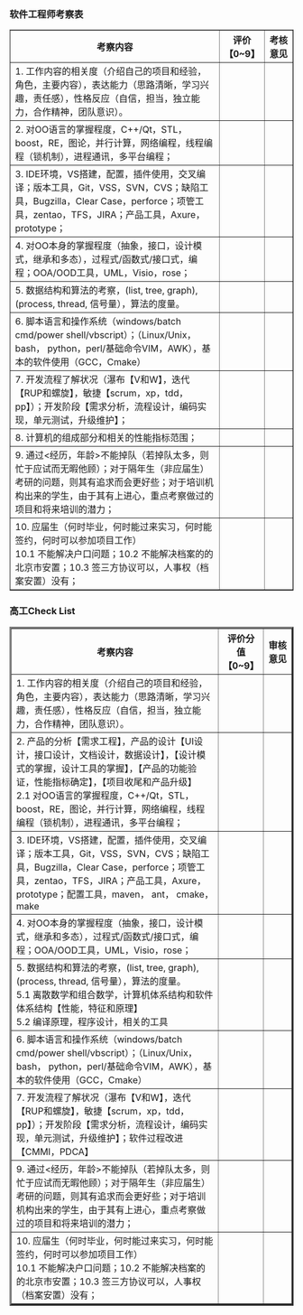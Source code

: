 ### 软件工程师考察表
<table border="1">
 <tr> <th>考察内容</th> <th width="10%">评价【0~9】</th> <th width="10%">考核意见</th> </tr>
 <tr> <td> 
1. 工作内容的相关度（介绍自己的项目和经验，角色，主要内容），表达能力（思路清晰，学习兴趣，责任感），性格反应（自信，担当，独立能力，合作精神，团队意识）。
</td> 
<td></td> 
<td> </td>
 </tr> 

<tr>
<td>2. 对OO语言的掌握程度，C++/Qt，STL，boost，RE，图论，并行计算，网络编程，线程编程（锁机制），进程通讯，多平台编程；</td>   
<td></td>
 <td> </td>
 </tr>

<tr>
<td>3. IDE环境，VS搭建，配置，插件使用，交叉编译；版本工具，Git，VSS，SVN，CVS；缺陷工具，Bugzilla，Clear Case，perforce；项管工具，zentao，TFS，JIRA；产品工具，Axure，prototype；</td>   
<td></td>
 <td> </td>
 </tr>

<tr>
<td>4. 对OO本身的掌握程度（抽象，接口，设计模式，继承和多态），过程式/函数式/接口式，编程；OOA/OOD工具，UML，Visio，rose；</td>   
<td></td>
 <td> </td>
 </tr>

<tr>
<td>5. 数据结构和算法的考察，(list, tree, graph), (process, thread, 信号量），算法的度量。</td>   
<td></td>
 <td> </td>
 </tr>

<tr>
<td>6. 脚本语言和操作系统（windows/batch cmd/power shell/vbscript）；（Linux/Unix， bash， python，perl/基础命令VIM，AWK），基本的软件使用（GCC，Cmake）</td>   
<td></td>
 <td> </td>
 </tr>

<tr>
<td>7. 开发流程了解状况（瀑布【V和W】，迭代【RUP和螺旋】，敏捷【scrum，xp，tdd，pp】）；开发阶段【需求分析，流程设计，编码实现，单元测试，升级维护】；</td>   
<td></td>
 <td> </td>
 </tr>

<tr>
<td>8. 计算机的组成部分和相关的性能指标范围；</td>   
<td></td>
 <td> </td>
 </tr>

<tr>
<td>9. 通过<经历，年龄>不能掉队（若掉队太多，则忙于应试而无暇他顾）；对于隔年生（非应届生）考研的问题，则其有追求而会更好些；对于培训机构出来的学生，由于其有上进心，重点考察做过的项目和将来培训的潜力；</td>  
<td></td>
 <td> </td>
 </tr>

<tr>
<td>10. 应届生（何时毕业，何时能过来实习，何时能签约，何时可以参加项目工作）<br/>
10.1 不能解决户口问题；10.2 不能解决档案的的北京市安置；10.3 签三方协议可以，人事权（档案安置）没有；</td> 
<td></td>
 <td> </td>
 </tr>

</table> 

### 高工Check List
<table border="3">
 <tr> <th>考察内容</th> <th width="10%">评价分值【0~9】</th> <th width="10%">审核意见</th> </tr>
 <tr> <td> 
1. 工作内容的相关度（介绍自己的项目和经验，角色，主要内容），表达能力（思路清晰，学习兴趣，责任感），性格反应（自信，担当，独立能力，合作精神，团队意识）。
</td> 
<td></td> 
<td> </td>
 </tr> 

<tr>
<td>2. 产品的分析【需求工程】，产品的设计【UI设计，接口设计，文档设计，数据设计】，【设计模式的掌握，设计工具的掌握】，【产品的功能验证，性能指标确定】，【项目收尾和产品升级】 <br/>
2.1 对OO语言的掌握程度，C++/Qt，STL，boost，RE，图论，并行计算，网络编程，线程编程（锁机制），进程通讯，多平台编程；</td>   
<td></td>
 <td> </td>
 </tr>

<tr>
<td>3. IDE环境，VS搭建，配置，插件使用，交叉编译；版本工具，Git，VSS，SVN，CVS；缺陷工具，Bugzilla，Clear Case，perforce；项管工具，zentao，TFS，JIRA；产品工具，Axure，prototype；配置工具，maven， ant， cmake， make</td>   
<td></td>
 <td> </td>
 </tr>

<tr>
<td>4. 对OO本身的掌握程度（抽象，接口，设计模式，继承和多态），过程式/函数式/接口式，编程；OOA/OOD工具，UML，Visio，rose；</td>   
<td></td>
 <td> </td>
 </tr>

<tr>
<td>5. 数据结构和算法的考察，(list, tree, graph), (process, thread, 信号量），算法的度量。<br/>
5.1 离散数学和组合数学，计算机体系结构和软件体系结构【性能，特征和原理】<br/>
5.2 编译原理，程序设计，相关的工具</td>   
<td></td>
 <td> </td>
 </tr>

<tr>
<td>6. 脚本语言和操作系统（windows/batch cmd/power shell/vbscript）；（Linux/Unix， bash， python，perl/基础命令VIM，AWK），基本的软件使用（GCC，Cmake）</td>   
<td></td>
 <td> </td>
 </tr>

<tr>
<td>7. 开发流程了解状况（瀑布【V和W】，迭代【RUP和螺旋】，敏捷【scrum，xp，tdd，pp】）；开发阶段【需求分析，流程设计，编码实现，单元测试，升级维护】；软件过程改进【CMMI，PDCA】</td>   
<td></td>
 <td> </td>
 </tr>

<tr>
<td>9. 通过<经历，年龄>不能掉队（若掉队太多，则忙于应试而无暇他顾）；对于隔年生（非应届生）考研的问题，则其有追求而会更好些；对于培训机构出来的学生，由于其有上进心，重点考察做过的项目和将来培训的潜力；</td>  
<td></td>
 <td> </td>
 </tr>

<tr>
<td>10. 应届生（何时毕业，何时能过来实习，何时能签约，何时可以参加项目工作）<br/>
10.1 不能解决户口问题；10.2 不能解决档案的的北京市安置；10.3 签三方协议可以，人事权（档案安置）没有；</td> 
<td></td>
 <td> </td>
 </tr>

</table> 

